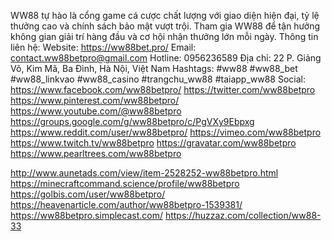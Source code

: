 WW88 tự hào là cổng game cá cược chất lượng với giao diện hiện đại, tỷ lệ thưởng cao và chính sách bảo mật vượt trội. Tham gia WW88 để tận hưởng không gian giải trí hàng đầu và cơ hội nhận thưởng lớn mỗi ngày.
Thông tin liên hệ:
Website: https://ww88bet.pro/
Email: contact.ww88betpro@gmail.com
Hotline: 0956236589
Địa chỉ: 22 P. Giảng Võ, Kim Mã, Ba Đình, Hà Nội, Việt Nam
Hashtags: #ww88 #ww88_bet #ww88_linkvao #ww88_casino #trangchu_ww88 #taiapp_ww88
Social:
https://www.facebook.com/ww88betpro/
https://twitter.com/ww88betpro
https://www.pinterest.com/ww88betpro/
https://www.youtube.com/@ww88betpro
https://groups.google.com/g/ww88betpro/c/PgVXy9Ebpxg
https://www.reddit.com/user/ww88betpro/
https://vimeo.com/ww88betpro
https://www.twitch.tv/ww88betpro
https://gravatar.com/ww88betpro
https://www.pearltrees.com/ww88betpro

http://www.aunetads.com/view/item-2528252-ww88betpro.html
https://minecraftcommand.science/profile/ww88betpro
https://golbis.com/user/ww88betpro/
https://heavenarticle.com/author/ww88betpro-1539381/
https://ww88betpro.simplecast.com/
https://huzzaz.com/collection/ww88-33
